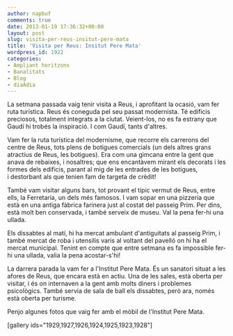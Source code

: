 ```yaml
---
author: napbuf
comments: true
date: 2013-01-19 17:36:32+00:00
layout: post
slug: visita-per-reus-insitut-pere-mata
title: 'Visita per Reus: Insitut Pere Mata'
wordpress_id: 1922
categories:
- Ampliant horitzons
- Banalitats
- Blog
- diaAdia
---
```


La setmana passada vaig tenir visita a Reus, i aprofitant la ocasió, vam fer ruta turística. Reus és coneguda pel seu passat modernista. Té edificis preciosos, totalment integrats a la ciutat. Veient-los, no es fa estrany que Gaudí hi trobés la inspiració. I com Gaudí, tants d'altres.

Vam fer la ruta turística del modernisme, que recorre els carrerons del centre de Reus, tots plens de botigues comercials (un dels altres grans atractius de Reus, les botigues). Era com una gimcana entre la gent que anava de rebaixes, i nosaltres; que ens encantàvem mirant els decorats i les formes dels edificis, parant al mig de les entrades de les botigues, i destorbant als que tenien fam de targeta de crèdit!

També vam visitar alguns bars, tot provant el típic vermut de Reus, entre ells, la Ferretaria, un dels més famosos. I vam sopar en una pizzeria que està en una antiga fàbrica farinera just al costat del passeig Prim. Per dins, està molt ben conservada, i també serveix de museu. Val la pena fer-hi una ullada.

Els dissabtes al matí, hi ha mercat ambulant d'antiguitats al passeig Prim, i també mercat de roba i utensilis varis al voltant del pavelló on hi ha el mercat municipal. Tenint en compte que entre setmana es fa impossible fer-hi una ullada, valia la pena acostar-s'hi!

La darrera parada la vam fer a l'Institut Pere Mata. És un sanatori situat a les afores de Reus, que encara està en actiu. Una de les sales, està oberta per visitar, i és on internaven a la gent amb molts diners i problemes psicològics. També servia de sala de ball els dissabtes, però ara, només està oberta per turisme.

Penjo algunes fotos que vaig fer amb el mòbil de l'Institut Pere Mata.

[gallery ids="1929,1927,1926,1924,1925,1923,1928"]
